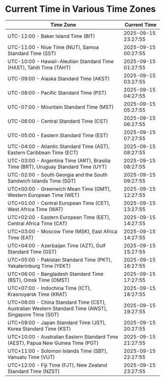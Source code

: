 # Current Time in Various Time Zones

| Time Zone | Current Time |
|-----------|--------------|
| UTC-12:00 - Baker Island Time (BIT) | 2025-09-15 23:27:55 |
| UTC-11:00 - Niue Time (NUT), Samoa Standard Time (SST) | 2025-09-15 00:27:55 |
| UTC-10:00 - Hawaii-Aleutian Standard Time (HAST), Tahiti Time (TAHT) | 2025-09-15 01:27:55 |
| UTC-09:00 - Alaska Standard Time (AKST) | 2025-09-15 03:27:55 |
| UTC-08:00 - Pacific Standard Time (PST) | 2025-09-15 04:27:55 |
| UTC-07:00 - Mountain Standard Time (MST) | 2025-09-15 05:27:55 |
| UTC-06:00 - Central Standard Time (CST) | 2025-09-15 06:27:55 |
| UTC-05:00 - Eastern Standard Time (EST) | 2025-09-15 07:27:55 |
| UTC-04:00 - Atlantic Standard Time (AST), Eastern Caribbean Time (ECT) | 2025-09-15 08:27:55 |
| UTC-03:00 - Argentina Time (ART), Brasília Time (BRT), Uruguay Standard Time (UYT) | 2025-09-15 08:27:55 |
| UTC-02:00 - South Georgia and the South Sandwich Islands Time (SGT) | 2025-09-15 09:27:55 |
| UTC±00:00 - Greenwich Mean Time (GMT), Western European Time (WET) | 2025-09-15 12:27:55 |
| UTC+01:00 - Central European Time (CET), West Africa Time (WAT) | 2025-09-15 13:27:55 |
| UTC+02:00 - Eastern European Time (EET), Central Africa Time (CAT) | 2025-09-15 14:27:55 |
| UTC+03:00 - Moscow Time (MSK), East Africa Time (EAT) | 2025-09-15 14:27:55 |
| UTC+04:00 - Azerbaijan Time (AZT), Gulf Standard Time (GST) | 2025-09-15 15:27:55 |
| UTC+05:00 - Pakistan Standard Time (PKT), Yekaterinburg Time (YEKT) | 2025-09-15 16:27:55 |
| UTC+06:00 - Bangladesh Standard Time (BST), Omsk Time (OMST) | 2025-09-15 17:27:55 |
| UTC+07:00 - Indochina Time (ICT), Krasnoyarsk Time (KRAT) | 2025-09-15 18:27:55 |
| UTC+08:00 - China Standard Time (CST), Australian Western Standard Time (AWST), Singapore Time (SGT) | 2025-09-15 19:27:55 |
| UTC+09:00 - Japan Standard Time (JST), Korea Standard Time (KST) | 2025-09-15 20:27:55 |
| UTC+10:00 - Australian Eastern Standard Time (AEST), Papua New Guinea Time (PGT) | 2025-09-15 21:27:55 |
| UTC+11:00 - Solomon Islands Time (SBT), Vanuatu Time (VUT) | 2025-09-15 22:27:55 |
| UTC+12:00 - Fiji Time (FJT), New Zealand Standard Time (NZST) | 2025-09-15 23:27:55 |
